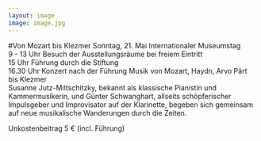 ```yaml
---
layout: image
image: image.jpg
---
```


\#Von Mozart bis Klezmer
Sonntag, 21. Mai  Internationaler Museumstag  
9 - 13 Uhr Besuch der Ausstellungsräume bei freiem Eintritt  
15 Uhr Führung durch die Stiftung  
16.30 Uhr Konzert nach der Führung
Musik von Mozart, Haydn, Arvo Pärt bis Klezmer  
Susanne Jutz-Miltschitzky, bekannt als klassische Pianistin und Kammermusikerin, und Günter Schwanghart, allseits schöpferischer Impulsgeber und Improvisator auf der Klarinette, begeben sich gemeinsam auf neue musikalische Wanderungen durch die Zeiten. 

Unkostenbeitrag 5 € (incl. Führung)
